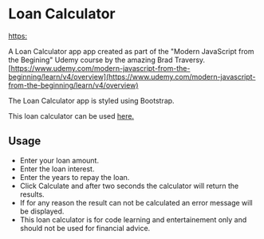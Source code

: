 # Loan Calculator

[https:](#)

A Loan Calculator app app created as part of the "Modern JavaScript from the Begining" Udemy course by the amazing Brad Traversy.\
[https://www.udemy.com/modern-javascript-from-the-beginning/learn/v4/overview](https://www.udemy.com/modern-javascript-from-the-beginning/learn/v4/overview)

The Loan Calculator app is styled using Bootstrap.

This loan calculator can be used [here.](#)

## Usage

- Enter your loan amount.
- Enter the loan interest.
- Enter the years to repay the loan.
- Click Calculate and after two seconds the calculator will return the results.
- If for any reason the result can not be calculated an error message will be displayed.
- This loan calculator is for code learning and entertainement only and should not be used for financial advice.